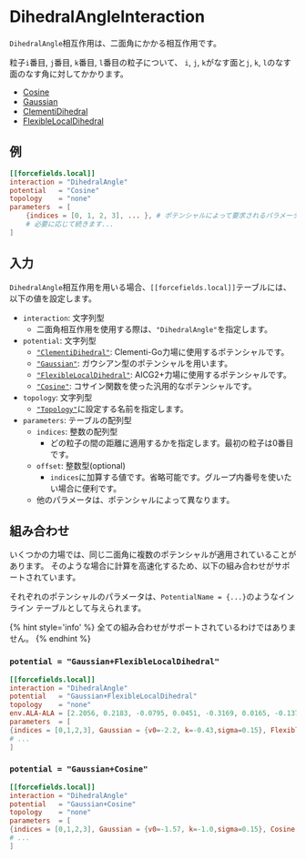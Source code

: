 # DihedralAngleInteraction

`DihedralAngle`相互作用は、二面角にかかる相互作用です。

粒子`i`番目, `j`番目, `k`番目, `l`番目の粒子について、
`i`, `j`, `k`がなす面と`j`, `k`, `l`のなす面のなす角に対してかかります。

- [Cosine](CosinePotential.md)
- [Gaussian](GaussianPotential.md)
- [ClementiDihedral](ClementiDihedralPotential.md)
- [FlexibleLocalDihedral](FlexibleLocalDihedral.md)

## 例

```toml
[[forcefields.local]]
interaction = "DihedralAngle"
potential   = "Cosine"
topology    = "none"
parameters  = [
    {indices = [0, 1, 2, 3], ... }, # ポテンシャルによって要求されるパラメータは変化します。
    # 必要に応じて続きます...
]
```

## 入力

`DihedralAngle`相互作用を用いる場合、`[[forcefields.local]]`テーブルには、以下の値を設定します。

- `interaction`: 文字列型
  - 二面角相互作用を使用する際は、`"DihedralAngle"`を指定します。
- `potential`: 文字列型
  - [`"ClementiDihedral"`](ClementiDihedralPotential.md): Clementi-Go力場に使用するポテンシャルです。
  - [`"Gaussian"`](GaussianPotential.md): ガウシアン型のポテンシャルを用います。
  - [`"FlexibleLocalDihedral"`](FlexibleLocalDihedral.md): AICG2+力場に使用するポテンシャルです。
  - [`"Cosine"`](CosinePotential.md): コサイン関数を使った汎用的なポテンシャルです。
- `topology`: 文字列型
  - [`"Topology"`](Topology.md)に設定する名前を指定します。
- `parameters`: テーブルの配列型
  - `indices`: 整数の配列型
    - どの粒子の間の距離に適用するかを指定します。最初の粒子は0番目です。
  - `offset`: 整数型(optional)
    - `indices`に加算する値です。省略可能です。グループ内番号を使いたい場合に便利です。
  - 他のパラメータは、ポテンシャルによって異なります。

## 組み合わせ

いくつかの力場では、同じ二面角に複数のポテンシャルが適用されていることがあります。
そのような場合に計算を高速化するため、以下の組み合わせがサポートされています。

それぞれのポテンシャルのパラメータは、`PotentialName = {...}`のようなインライン
テーブルとして与えられます。

{% hint style='info' %}
全ての組み合わせがサポートされているわけではありません。
{% endhint %}

### `potential = "Gaussian+FlexibleLocalDihedral"`

```toml
[[forcefields.local]]
interaction = "DihedralAngle"
potential   = "Gaussian+FlexibleLocalDihedral"
topology    = "none"
env.ALA-ALA = [2.2056, 0.2183, -0.0795, 0.0451, -0.3169, 0.0165, -0.1375]
parameters  = [
{indices = [0,1,2,3], Gaussian = {v0=-2.2, k=-0.43,sigma=0.15}, FlexibleLocalDihedral = {k=1.0, coef="ALA-ALA"}},
# ...
]
```

### `potential = "Gaussian+Cosine"`

```toml
[[forcefields.local]]
interaction = "DihedralAngle"
potential   = "Gaussian+Cosine"
topology    = "none"
parameters  = [
{indices = [0,1,2,3], Gaussian = {v0=-1.57, k=-1.0,sigma=0.15}, Cosine = {k=1.0, n=1, v0 = 1.57}},
# ...
]
```

